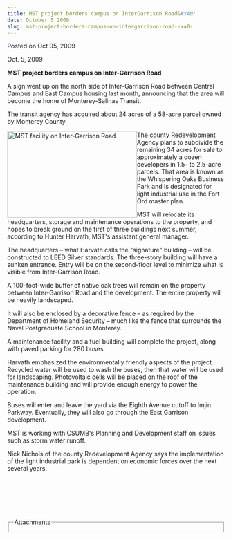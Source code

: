 ```yaml
---
title: MST project borders campus on InterGarrison Road&#xA0;
date: October 5 2009
slug: mst-project-borders-campus-on-intergarrison-road--xa0-
---
```





<span class="date">Posted on Oct 05, 2009    </span>
<p>Oct. 5, 2009</p>
<strong>MST project borders campus on Inter-Garrison
Road</strong>&#xA0;
<p>A sign went up on the north side of Inter-Garrison Road between
Central Campus and East Campus housing last month, announcing that
the area will become the home of Monterey-Salinas Transit.</p>
<p>The transit agency has acquired about 24 acres of a 58-acre
parcel owned by Monterey County.</p>
<p><img alt="MST facility on Inter-Garrison Road" height="200" src="http://news.csumb.edu/sites/default/files/65/igx_migrate/images/MST.jpg" style="float:left" width="300">The county Redevelopment Agency
plans to subdivide the remaining 34 acres for sale to approximately
a dozen developers in 1.5- to 2.5-acre parcels. That area is known
as the Whispering Oaks Business Park and is designated for light
industrial use in the Fort Ord master plan.</img></p>
<p>MST will relocate its headquarters, storage and maintenance
operations to the property, and hopes to break ground on the first
of three buildings next summer, according to Hunter Harvath, MST&apos;s
assistant general manager.</p>
<p>The headquarters &#x2013; what Harvath calls the &quot;signature&quot; building &#x2013;
will be constructed to LEED Silver standards. The three-story
building will have a sunken entrance. Entry will be on the
second-floor level to minimize what is visible from Inter-Garrison
Road.</p>
<p>A 100-foot-wide buffer of native oak trees will remain on the
property between Inter-Garrison Road and the development. The
entire property will be heavily landscaped.&#xA0;</p>
<p>It will also be enclosed by a decorative fence &#x2013; as required by
the Department of Homeland Security &#x2013; much like the fence that
surrounds the Naval Postgraduate School in Monterey.</p>
<p>A maintenance facility and a fuel building will complete the
project, along with paved parking for 280 buses.</p>
<p>Harvath emphasized the environmentally friendly aspects of the
project. Recycled water will be used to wash the buses, then that
water will be used for landscaping. Photovoltaic cells will be
placed on the roof of the maintenance building and will provide
enough energy to power the operation.</p>
<p>Buses will enter and leave the yard via the Eighth Avenue cutoff
to Imjin Parkway. Eventually, they will also go through the East
Garrison development.&#xA0;</p>
<p>MST is working with CSUMB&apos;s Planning and Development staff on
issues such as storm water runoff.</p>
<p>Nick Nichols of the county Redevelopment Agency says the
implementation of the light industrial park is dependent on
economic forces over the next several years.</p>
<p>&#xA0;</p>
<p>&#xA0;</p>
<p>&#xA0;</p>
<fieldset class="fieldgroup group-attachments">
<legend>Attachments</legend>
<div class="field field-type-emvideo field-field-attach-video">
<div class="field-items">
<div class="field-item odd">
<div class="emvideo emvideo-video emvideo-"/>
</div>
</div>
</div>
</fieldset>





